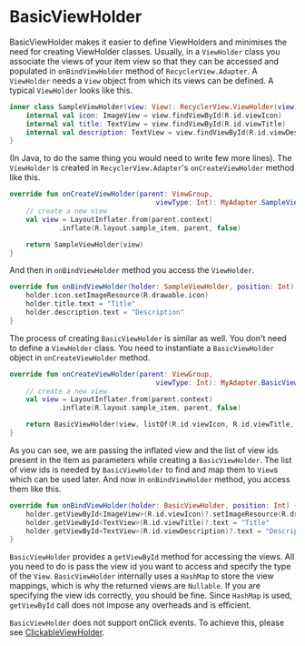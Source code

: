 # BasicViewHolder
BasicViewHolder makes it easier to define ViewHolders and minimises the need for creating ViewHolder classes. Usually, in a `ViewHolder` class you associate the views of your item view so that they can be accessed and populated in `onBindViewHolder` method of `RecyclerView.Adapter`. A `ViewHolder` needs a `View` object from which its views can be defined. A typical `ViewHolder` looks like this.
```kotlin
inner class SampleViewHolder(view: View): RecyclerView.ViewHolder(view) {
    internal val icon: ImageView = view.findViewById(R.id.viewIcon)
    internal val title: TextView = view.findViewById(R.id.viewTitle)
    internal val description: TextView = view.findViewById(R.id.viewDescription)
}
```
(In Java, to do the same thing you would need to write few more lines).
The `ViewHolder` is created in `RecyclerView.Adapter`'s `onCreateViewHolder` method like this.
```kotlin
override fun onCreateViewHolder(parent: ViewGroup,
                                    viewType: Int): MyAdapter.SampleViewHolder {
    // create a new view
    val view = LayoutInflater.from(parent.context)
            .inflate(R.layout.sample_item, parent, false)

    return SampleViewHolder(view)
}
```
And then in `onBindViewHolder` method you access the `ViewHolder`.
```kotlin
override fun onBindViewHolder(holder: SampleViewHolder, position: Int) {
    holder.icon.setImageResource(R.drawable.icon)
    holder.title.text = "Title"
    holder.description.text = "Description"
}
```

The process of creating `BasicViewHolder` is similar as well. You don't need to define a `ViewHolder` class. You need to instantiate a `BasicViewHolder` object in `onCreateViewHolder` method.
```kotlin
override fun onCreateViewHolder(parent: ViewGroup,
                                    viewType: Int): MyAdapter.BasicViewHolder {
    // create a new view
    val view = LayoutInflater.from(parent.context)
            .inflate(R.layout.sample_item, parent, false)

    return BasicViewHolder(view, listOf(R.id.viewIcon, R.id.viewTitle, R.id.viewDescription))
}
```   
As you can see, we are passing the inflated view and the list of view ids present in the item as parameters while creating a `BasicViewHolder`. The list of view ids is needed by `BasicViewHolder` to find and map them to `View`s which can be used later. And now in `onBindViewHolder` method, you access them like this.
```kotlin
override fun onBindViewHolder(holder: BasicViewHolder, position: Int) {
    holder.getViewById<ImageView>(R.id.viewIcon)?.setImageResource(R.drawable.icon)
    holder.getViewById<TextView>(R.id.viewTitle)?.text = "Title"
    holder.getViewById<TextView>(R.id.viewDescription)?.text = "Description"
}
```
`BasicViewHolder` provides a `getViewById` method for accessing the views. All you need to do is pass the view id you want to access and specify the type of the `View`. `BasicViewHolder` internally uses a `HashMap` to store the view mappings, which is why the returned views are `Nullable`. If you are specifying the view ids correctly, you should be fine. Since `HashMap` is used, `getViewById` call does not impose any overheads and is efficient.

`BasicViewHolder` does not support onClick events. To achieve this, please see [ClickableViewHolder](https://github.com/corphish/widgets-ktx/blob/master/widgets-ktx/docs/ClickableViewHolder.md).